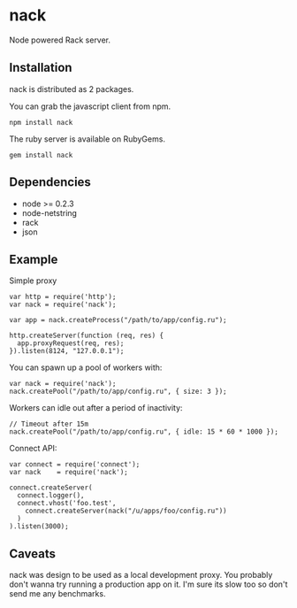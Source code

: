 nack
====

Node powered Rack server.

Installation
------------

nack is distributed as 2 packages.

You can grab the javascript client from npm.

    npm install nack

The ruby server is available on RubyGems.

    gem install nack

Dependencies
------------

* node >= 0.2.3
* node-netstring
* rack
* json

Example
-------

Simple proxy

    var http = require('http');
    var nack = require('nack');

    var app = nack.createProcess("/path/to/app/config.ru");

    http.createServer(function (req, res) {
      app.proxyRequest(req, res);
    }).listen(8124, "127.0.0.1");

You can spawn up a pool of workers with:

    var nack = require('nack');
    nack.createPool("/path/to/app/config.ru", { size: 3 });

Workers can idle out after a period of inactivity:

    // Timeout after 15m
    nack.createPool("/path/to/app/config.ru", { idle: 15 * 60 * 1000 });

Connect API:

    var connect = require('connect');
    var nack    = require('nack');

    connect.createServer(
      connect.logger(),
      connect.vhost('foo.test',
        connect.createServer(nack("/u/apps/foo/config.ru"))
      )
    ).listen(3000);

Caveats
-------

nack was design to be used as a local development proxy. You probably don't wanna try running a production app on it. I'm sure its slow too so don't send me any benchmarks.
